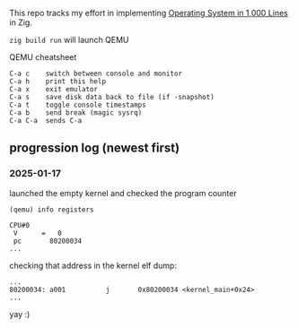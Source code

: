 This repo tracks my effort in implementing [Operating System in 1,000
Lines](https://operating-system-in-1000-lines.vercel.app/en/) in Zig.


`zig build run` will launch QEMU


QEMU cheatsheet
```
C-a c    switch between console and monitor
C-a h    print this help
C-a x    exit emulator
C-a s    save disk data back to file (if -snapshot)
C-a t    toggle console timestamps
C-a b    send break (magic sysrq)
C-a C-a  sends C-a
```


## progression log (newest first)

### 2025-01-17

launched the empty kernel and checked the program counter
```
(qemu) info registers

CPU#0
 V      =   0
 pc       80200034
...
```
checking that address in the kernel elf dump:

```objdump
...
80200034: a001          j       0x80200034 <kernel_main+0x24>
...
```

yay :)
